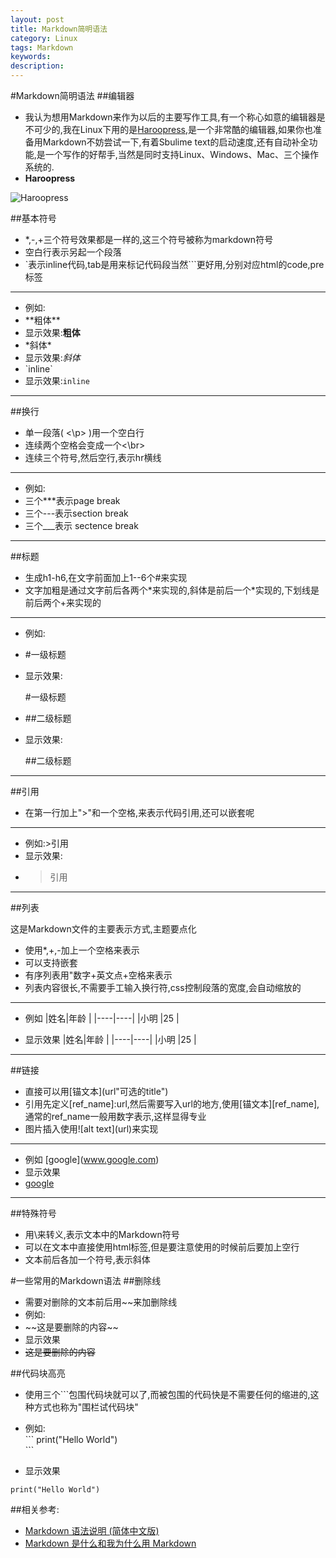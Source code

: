 ```yaml
---
layout: post
title: Markdown简明语法
category: Linux
tags: Markdown
keywords: 
description: 
---
```


#Markdown简明语法
##编辑器
* 我认为想用Markdown来作为以后的主要写作工具,有一个称心如意的编辑器是不可少的,我在Linux下用的是[Haroopress](http://pad.haroopress.com/),是一个非常酷的编辑器,如果你也准备用Markdown不妨尝试一下,有着Sbulime text的启动速度,还有自动补全功能,是一个写作的好帮手,当然是同时支持Linux、Windows、Mac、三个操作系统的.
* **Haroopress**

![Haroopress](http://pad.haroopress.com/assets/images/intro/1.png)

##基本符号
* *,-,+三个符号效果都是一样的,这三个符号被称为markdown符号
* 空白行表示另起一个段落
* `表示inline代码,tab是用来标记代码段当然```更好用,分别对应html的code,pre标签  
***

* 例如:
* \*\*粗体\*\*
* 显示效果:**粗体**
* \*斜体\*
* 显示效果:*斜体*
* \`inline\`
* 显示效果:`inline`

***


##换行
* 单一段落( <\p> )用一个空白行
* 连续两个空格会变成一个<\br>
* 连续三个符号,然后空行,表示hr横线
***

* 例如:
* 三个\*\*\*表示page break
* 三个\-\-\-表示section break
* 三个\_\_\_表示 sectence break

***
##标题
* 生成h1-h6,在文字前面加上1--6个#来实现
* 文字加粗是通过文字前后各两个\*来实现的,斜体是前后一个\*实现的,下划线是前后两个\+来实现的
***

* 例如:
* \#一级标题
* 显示效果:

     #一级标题

* \##二级标题
* 显示效果:

     ##二级标题

***

##引用
* 在第一行加上">"和一个空格,来表示代码引用,还可以嵌套呢
***

* 例如:\>引用
* 显示效果:
* >引用
***

##列表

这是Markdown文件的主要表示方式,主题要点化

* 使用*,+,-加上一个空格来表示
* 可以支持嵌套
* 有序列表用"数字+英文点+空格来表示
* 列表内容很长,不需要手工输入换行符,css控制段落的宽度,会自动缩放的
***

* 例如
\|姓名|年龄 |
|----|----|
|小明 |25  |

* 显示效果
|姓名|年龄 |
|----|----|
|小明 |25  |

***

##链接
* 直接可以用\[锚文本](url"可选的title")
* 引用先定义[ref_name]:url,然后需要写入url的地方,使用[锚文本][ref_name],通常的ref_name一般用数字表示,这样显得专业
* 图片插入使用\!\[alt text](url)来实现

***

* 例如 \[google](www.google.com)
* 显示效果
* [google](www.google.com)

***

##特殊符号
* 用\来转义,表示文本中的Markdown符号
* 可以在文本中直接使用html标签,但是要注意使用的时候前后要加上空行
* 文本前后各加一个符号,表示斜体

#一些常用的Markdown语法
##删除线

* 需要对删除的文本前后用~~来加删除线
* 例如:
* \~\~这是要删除的内容\~\~
* 显示效果
*  ~~这是要删除的内容~~

##代码块高亮
* 使用三个```包围代码块就可以了,而被包围的代码快是不需要任何的缩进的,这种方式也称为"围栏试代码块"
* 例如:  
\`\`\`
print("Hello World")  
\`\`\`  

* 显示效果
```
print("Hello World")
```

##相关参考:

* [Markdown 语法说明 (简体中文版)](http://www.appinn.com/markdown/)
* [Markdown 是什么和我为什么用 Markdown](http://www.fallhunter.com/p/10605)
